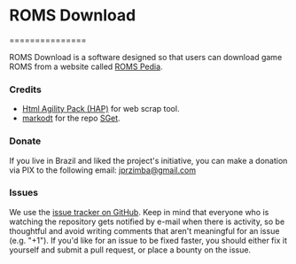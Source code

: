 # ROMS Download
===============

 ROMS Download is a software designed so that users can download game ROMS from a website called [ROMS Pedia](https://www.romspedia.com).

### Credits
- [Html Agility Pack (HAP)](https://html-agility-pack.net/) for web scrap tool.
- [markodt](https://github.com/markodt) for the repo [SGet](https://github.com/SGet).

 ### Donate

If you live in Brazil and liked the project's initiative, you can make a donation via PIX to the following email: jprzimba@gmail.com

### Issues

We use the [issue tracker on GitHub](https://github.com/tryller/romsdownload/issues). Keep in mind that everyone who is watching the repository gets notified by e-mail when there is activity, so be thoughtful and avoid writing comments that aren't meaningful for an issue (e.g. "+1"). If you'd like for an issue to be fixed faster, you should either fix it yourself and submit a pull request, or place a bounty on the issue.
